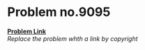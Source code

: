 # Problem no.9095

**[Problem Link](https://www.acmicpc.net/problem/9095)**  
*Replace the problem whth a link by copyright*
